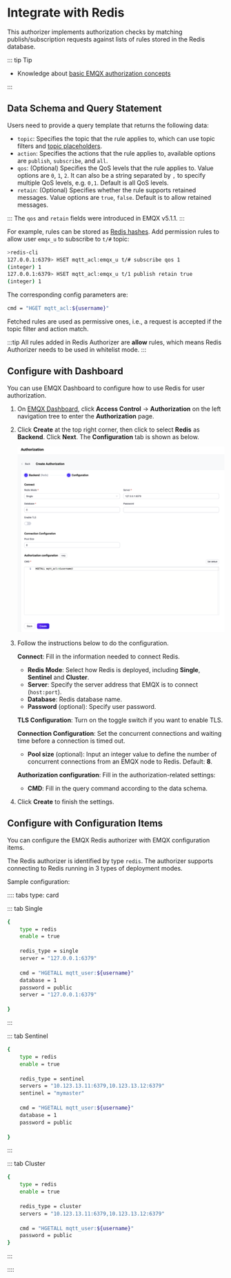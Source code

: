 # Integrate with Redis

This authorizer implements authorization checks by matching publish/subscription requests against lists of rules stored in the Redis database.

::: tip Tip

- Knowledge about [basic EMQX authorization concepts](./authz.md)

:::

## Data Schema and Query Statement

Users need to provide a query template that returns the following data:

- `topic`: Specifies the topic that the rule applies to, which can use topic filters and [topic placeholders](https://claude.ai/chat/authz.md#topic-placeholders).
- `action`: Specifies the actions that the rule applies to, available options are `publish`, `subscribe`, and `all`.
- `qos`: (Optional) Specifies the QoS levels that the rule applies to. Value options are `0`, `1`, `2`. It can also be a string separated by `,` to specify multiple QoS levels, e.g. `0,1`. Default is all QoS levels.
- `retain`: (Optional) Specifies whether the rule supports retained messages. Value options are `true`, `false`. Default is to allow retained messages.

:::
The `qos` and `retain` fields were introduced in EMQX v5.1.1.
:::

For example, rules can be stored as [Redis hashes](https://redis.io/docs/manual/data-types/#hashes). Add permission rules to allow user `emqx_u` to subscribe to `t/#` topic:

```bash
>redis-cli
127.0.0.1:6379> HSET mqtt_acl:emqx_u t/# subscribe qos 1
(integer) 1
127.0.0.1:6379> HSET mqtt_acl:emqx_u t/1 publish retain true
(integer) 1
```

The corresponding config parameters are:

```bash
cmd = "HGET mqtt_acl:${username}"
```

Fetched rules are used as permissive ones, i.e., a request is accepted if the topic filter and action match.

:::tip
All rules added in Redis Authorizer are **allow** rules, which means Redis Authorizer needs to be used in whitelist mode.
:::

## Configure with Dashboard

You can use EMQX Dashboard to configure how to use Redis for user authorization.

1. On [EMQX Dashboard](http://127.0.0.1:18083/#/authentication), click **Access Control** -> **Authorization** on the left navigation tree to enter the **Authorization** page. 

2. Click **Create** at the top right corner, then click to select **Redis** as **Backend**. Click **Next**. The **Configuration** tab is shown as below.

   <img src="./assets/authz-Redis_ee.png" alt="authz-Redis_ee" style="zoom:67%;" />

3. Follow the instructions below to do the configuration.

   **Connect**: Fill in the information needed to connect Redis.

   - **Redis Mode**: Select how Redis is deployed, including **Single**, **Sentinel** and **Cluster**.
   - **Server**: Specify the server address that EMQX is to connect (`host:port`).
   - **Database**: Redis database name.
   - **Password** (optional): Specify user password. 

   **TLS Configuration**: Turn on the toggle switch if you want to enable TLS. 

   **Connection Configuration**: Set the concurrent connections and waiting time before a connection is timed out.

   - **Pool size** (optional): Input an integer value to define the number of concurrent connections from an EMQX node to Redis. Default: **8**. 

   **Authorization configuration**: Fill in the authorization-related settings:

   - **CMD**: Fill in the query command according to the data schema.

4. Click **Create** to finish the settings.

## Configure with Configuration Items

You can configure the EMQX Redis authorizer with EMQX configuration items.

The Redis authorizer is identified by type `redis`. The authorizer supports connecting to Redis running in 3 types of deployment modes. <!--For detailed configuration information, see: [redis_single](../../configuration/configuration-manual.html#authz:redis_single), [authz:redis_sentinel](../../configuration/configuration-manual.html#authz:redis_sentinel), and [authz:redis_cluster](../../configuration/configuration-manual.html#authz:redis_cluster).-->

Sample configuration:

:::: tabs type: card

::: tab Single

```bash
{
    type = redis
    enable = true

    redis_type = single
    server = "127.0.0.1:6379"

    cmd = "HGETALL mqtt_user:${username}"
    database = 1
    password = public
    server = "127.0.0.1:6379"

}
```

:::

::: tab Sentinel

```bash
{
    type = redis
    enable = true

    redis_type = sentinel
    servers = "10.123.13.11:6379,10.123.13.12:6379"
    sentinel = "mymaster"

    cmd = "HGETALL mqtt_user:${username}"
    database = 1
    password = public

}
```

:::

::: tab Cluster

```bash
{
    type = redis
    enable = true

    redis_type = cluster
    servers = "10.123.13.11:6379,10.123.13.12:6379"

    cmd = "HGETALL mqtt_user:${username}"
    password = public
}
```

:::

::::
